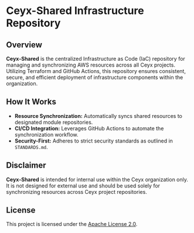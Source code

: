 # Ceyx-Shared Infrastructure Repository

## Overview

**Ceyx-Shared** is the centralized Infrastructure as Code (IaC) repository for managing and synchronizing AWS resources across all Ceyx projects. Utilizing Terraform and GitHub Actions, this repository ensures consistent, secure, and efficient deployment of infrastructure components within the organization.

## How It Works

- **Resource Synchronization:** Automatically syncs shared resources to designated module repositories.
- **CI/CD Integration:** Leverages GitHub Actions to automate the synchronization workflow.
- **Security-First:** Adheres to strict security standards as outlined in `STANDARDS.md`.

## Disclaimer

**Ceyx-Shared** is intended for internal use within the Ceyx organization only. It is not designed for external use and should be used solely for synchronizing resources across Ceyx project repositories.

## License

This project is licensed under the [Apache License 2.0](./LICENSE).

